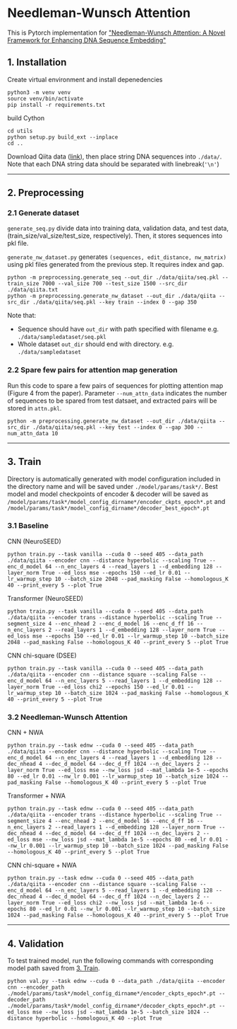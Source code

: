 # Needleman-Wunsch Attention

This is Pytorch implementation for ["Needleman-Wunsch Attention: A Novel Framework for Enhancing DNA Sequence Embedding"]()

## 1. Installation

Create virtual environment and install depenedencies

```
python3 -m venv venv
source venv/bin/activate
pip install -r requirements.txt
```

build Cython

```
cd utils
python setup.py build_ext --inplace
cd ..
```

Download Qiita data ([link](https://cmi-workshop.readthedocs.io/en/latest/index.html)),
then place string DNA sequences into `./data/`.
Note that each DNA string data should be separated with linebreak(`'\n'`)

---

## 2. Preprocessing

### 2.1 Generate dataset

`generate_seq.py` divide data into training data, validation data, and test data,
(train_size/val_size/test_size, respectively).
Then, it stores sequences into pkl file.

`generate_nw_dataset.py` generates `(sequences, edit_distance, nw_matrix)` using pkl files
generated from the previous step.
It requires index and gap.

```
python -m preprocessing.generate_seq --out_dir ./data/qiita/seq.pkl --train_size 7000 --val_size 700 --test_size 1500 --src_dir ./data/qiita.txt
python -m preprocessing.generate_nw_dataset --out_dir ./data/qiita --src_dir ./data/qiita/seq.pkl --key train --index 0 --gap 350
```

Note that:

- Sequence should have `out_dir` with path specified with filename e.g. `./data/sampledataset/seq.pkl`
- Whole dataset `out_dir` should end with directory. e.g. `./data/sampledataset`

### 2.2 Spare few pairs for attention map generation

Run this code to spare a few pairs of sequences for plotting attention map (Figure 4 from the paper).
Parameter `--num_attn_data` indicates the number of sequences to be spared from test datsaet,
and extracted pairs will be stored in `attn.pkl`.

```
python -m preprocessing.generate_nw_dataset --out_dir ./data/qiita --src_dir ./data/qiita/seq.pkl --key test --index 0 --gap 300 --num_attn_data 10
```

---

## <a name=train></a>3. Train

Directory is automatically generated with model configuration included in the directory name
and will be saved under `./model/params/task*/`.
Best model and model checkpoints of encoder & decoder will be saved as
`/model/params/task*/model_config_dirname*/encoder_ckpts_epoch*.pt`
and
`/model/params/task*/model_config_dirname*/decoder_best_epoch*.pt`

### 3.1 Baseline

CNN (NeuroSEED)

```
python train.py --task vanilla --cuda 0 --seed 405 --data_path ./data/qiita --encoder cnn --distance hyperbolic --scaling True --enc_d_model 64 --n_enc_layers 4 --read_layers 1 --d_embedding 128 --layer_norm True --ed_loss mse --epochs 150 --ed_lr 0.01 --lr_warmup_step 10 --batch_size 2048 --pad_masking False --homologous_K 40 --print_every 5 --plot True
```

Transformer (NeuroSEED)

```
python train.py --task vanilla --cuda 0 --seed 405 --data_path ./data/qiita --encoder trans --distance hyperbolic --scaling True --segment_size 4 --enc_nhead 2 --enc_d_model 16 --enc_d_ff 16 --n_enc_layers 2 --read_layers 1 --d_embedding 128 --layer_norm True --ed_loss mse --epochs 150 --ed_lr 0.01 --lr_warmup_step 10 --batch_size 2048 --pad_masking False --homologous_K 40 --print_every 5 --plot True
```

CNN chi-square (DSEE)

```
python train.py --task vanilla --cuda 0 --seed 405 --data_path ./data/qiita --encoder cnn --distance square --scaling False --enc_d_model 64 --n_enc_layers 5 --read_layers 1 --d_embedding 128 --layer_norm True --ed_loss chi2 --epochs 150 --ed_lr 0.01 --lr_warmup_step 10 --batch_size 1024 --pad_masking False --homologous_K 40 --print_every 5 --plot True
```

### 3.2 Needleman-Wunsch Attention

CNN + NWA

```
python train.py --task ednw --cuda 0 --seed 405 --data_path ./data/qiita --encoder cnn --distance hyperbolic --scaling True --enc_d_model 64 --n_enc_layers 4 --read_layers 1 --d_embedding 128 --dec_nhead 4 --dec_d_model 64 --dec_d_ff 1024 --n_dec_layers 2 --layer_norm True --ed_loss mse --nw_loss jsd --mat_lambda 1e-5 --epochs 80 --ed_lr 0.01 --nw_lr 0.001 --lr_warmup_step 10 --batch_size 1024 --pad_masking False --homologous_K 40 --print_every 5 --plot True
```

Transformer + NWA

```
python train.py --task ednw --cuda 0 --seed 405 --data_path ./data/qiita --encoder trans --distance hyperbolic --scaling True --segment_size 4 --enc_nhead 2 --enc_d_model 16 --enc_d_ff 16 --n_enc_layers 2 --read_layers 1 --d_embedding 128 --layer_norm True --dec_nhead 4 --dec_d_model 64 --dec_d_ff 1024 --n_dec_layers 2 --ed_loss mse --nw_loss jsd --mat_lambda 1e-5 --epochs 80 --ed_lr 0.01 --nw_lr 0.001 --lr_warmup_step 10 --batch_size 1024 --pad_masking False --homologous_K 40 --print_every 5 --plot True
```

CNN chi-square + NWA

```
python train.py --task ednw --cuda 0 --seed 405 --data_path ./data/qiita --encoder cnn --distance square --scaling False --enc_d_model 64 --n_enc_layers 5 --read_layers 1 --d_embedding 128 --dec_nhead 4 --dec_d_model 64 --dec_d_ff 1024 --n_dec_layers 2 --layer_norm True --ed_loss chi2 --nw_loss jsd --mat_lambda 1e-6 --epochs 80 --ed_lr 0.01 --nw_lr 0.001 --lr_warmup_step 10 --batch_size 1024 --pad_masking False --homologous_K 40 --print_every 5 --plot True
```

---

## 4. Validation

To test trained model, run the following commands with corresponding model path saved from [3. Train](#train).

```
python val.py --task ednw --cuda 0 --data_path ./data/qiita --encoder cnn --encoder_path ./model/params/task*/model_config_dirname*/encoder_ckpts_epoch*.pt --decoder_path ./model/params/task*/model_config_dirname*/decoder_ckpts_epoch*.pt --ed_loss mse --nw_loss jsd --mat_lambda 1e-5 --batch_size 1024 --distance hyperbolic --homologous_K 40 --plot True
```

